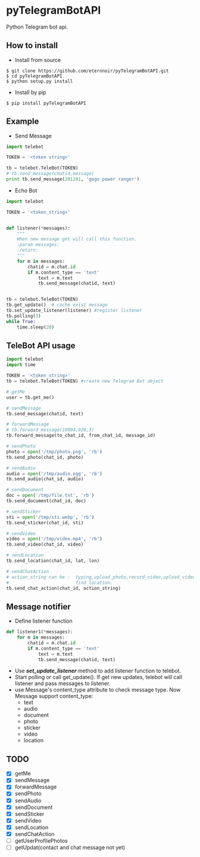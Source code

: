 # pyTelegramBotAPI
Python Telegram bot api.

## How to install

* Install from source

```
$ git clone https://github.com/eternnoir/pyTelegramBotAPI.git
$ cd pyTelegramBotAPI
$ python setup.py install
```

* Install by pip

```
$ pip install pyTelegramBotAPI
```

## Example

* Send Message

```python
import telebot

TOKEN = '<token string>'

tb = telebot.TeleBot(TOKEN)
# tb.send_message(chatid,message)
print tb.send_message(281281, 'gogo power ranger')
```

* Echo Bot

```python
import telebot

TOKEN = '<token_string>'


def listener(*messages):
    """
    When new message get will call this function.
    :param messages:
    :return:
    """
    for m in messages:
        chatid = m.chat.id
        if m.content_type == 'text'
            text = m.text
            tb.send_message(chatid, text)


tb = telebot.TeleBot(TOKEN)
tb.get_update()  # cache exist message
tb.set_update_listener(listener) #register listener
tb.polling(3)
while True:
    time.sleep(20)
```

## TeleBot API usage

```python
import telebot
import time

TOKEN = '<token_string>'
tb = telebot.TeleBot(TOKEN)	#create new Telegram Bot object

# getMe
user = tb.get_me()

# sendMessage
tb.send_message(chatid, text)

# forwardMessage
# tb.forward_message(10894,926,3)
tb.forward_message(to_chat_id, from_chat_id, message_id)

# sendPhoto
photo = open('/tmp/photo.png', 'rb')
tb.send_photo(chat_id, photo)

# sendAudio
audio = open('/tmp/audio.ogg', 'rb')
tb.send_audio(chat_id, audio)

# sendDocument
doc = open('/tmp/file.txt', 'rb')
tb.send_document(chat_id, doc)

# sendSticker
sti = open('/tmp/sti.webp', 'rb')
tb.send_sticker(chat_id, sti)

# sendVideo
video = open('/tmp/video.mp4', 'rb')
tb.send_video(chat_id, video)

# sendLocation
tb.send_location(chat_id, lat, lon)

# sendChatAction
# action_string can be :  typing,upload_photo,record_video,upload_video,record_audio,upload_audio,upload_document,
#                         find_location.
tb.send_chat_action(chat_id, action_string)

```

## Message notifier

* Define listener function

```python
def listener1(*messages):
    for m in messages:
        chatid = m.chat.id
        if m.content_type == 'text'
            text = m.text
            tb.send_message(chatid, text)
```

* Use ***set_update_listener*** method to add listener function to telebot.
* Start polling or call get_update(). If get new updates, telebot will call listener and pass messages to listener.
* use Message's content_type attribute to check message type. Now Message support content_type:
  * text
  * audio
  * document
  * photo
  * sticker
  * video
  * location

## TODO

- [x] getMe
- [x] sendMessage
- [x] forwardMessage
- [x] sendPhoto
- [x] sendAudio
- [x] sendDocument
- [x] sendSticker
- [x] sendVideo
- [x] sendLocation
- [x] sendChatAction
- [ ] getUserProfilePhotos
- [ ] getUpdat(contact and chat message not yet)
